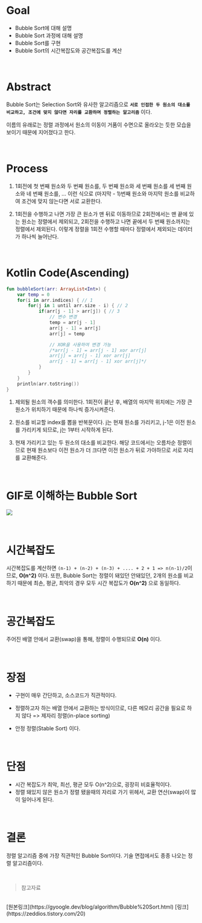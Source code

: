 # Goal
* Bubble Sort에 대해 설명
* Bubble Sort 과정에 대해 설명
* Bubble Sort를 구현
* Bubble Sort의 시간복잡도와 공간복잡도를 계산

<br/>

# Abstract
Bubble Sort는 Selection Sort와 유사한 알고리즘으로 __`서로 인접한 두 원소의 대소를 비교하고, 조건에 맞지 않다면 자리를 교환하며 정렬하는 알고리즘`__ 이다.

이름의 유래로는 정렬 과정에서 원소의 이동이 거품이 수면으로 올라오는 듯한 모습을 보이기 때문에 지어졌다고 한다.

<br/>

# Process
1. 1회전에 첫 번째 원소와 두 번째 원소를, 두 번째 원소와 세 번째 원소를 세 번째 원소와 네 번째 원소를, ... 이런 식으로 (마지막 - 1)번째 원소와 마지막 원소를 비교하여 조건에 맞지 않는다면 서로 교환한다.

2. 1회전을 수행하고 나면 가장 큰 원소가 맨 뒤로 이동하므로 2회전에서는 맨 끝에 있는 원소는 정렬에서 제외되고, 2회전을 수행하고 나면 끝에서 두 번째 원소까지는 정렬에서 제외된다. 이렇게 정렬을 1회전 수행할 때마다 정렬에서 제외되는 데이터가 하나씩 늘어난다.

<br/>

# Kotlin Code(Ascending)
``` kotlin
fun bubbleSort(arr: ArrayList<Int>) {
    var temp = 0
    for(i in arr.indices) { // 1
        for(j in 1 until arr.size - i) { // 2
            if(arr[j - 1] > arr[j]) { // 3
                // 변수 변경
                temp = arr[j - 1]
                arr[j - 1] = arr[j]
                arr[j] = temp

                // XOR을 사용하여 변경 가능
                /*arr[j - 1] = arr[j - 1] xor arr[j]
                arr[j] = arr[j - 1] xor arr[j]
                arr[j - 1] = arr[j - 1] xor arr[j]*/
            }
        }
    }
    println(arr.toString())
}
```

1. 제외될 원소의 객수를 의미한다. 1회전이 끝난 후, 배열의 마지막 위치에는 가장 큰 원소가 위치하기 때문에 하나씩 증가시켜준다.

2. 원소를 비교할 index를 뽑을 반복문이다. j는 현재 원소를 가리키고, j-1은 이전 원소를 가리키게 되므로, j는 1부터 시작하게 된다.

3. 현재 가리키고 있는 두 원소의 대소를 비교한다. 해당 코드에서는 오름차순 정렬이므로 현재 원소보다 이전 원소가 더 크다면 이전 원소가 뒤로 가야하므로 서로 자리를 교환해준다.

<br/>

# GIF로 이해하는 Bubble Sort
![](https://github.com/GimunLee/tech-refrigerator/raw/master/Algorithm/resources/bubble-sort-001.gif)

<br/>

# 시간복잡도
시간복잡도를 계산하면 `(n-1) + (n-2) + (n-3) + .... + 2 + 1 => n(n-1)/2`이므로, __O(n^2)__ 이다. 또한, Bubble Sort는 정렬이 돼있던 안돼있던, 2개의 원소를 비교하기 때문에 최손, 평균, 최악의 경우 모두 시간 복잡도가 __O(n^2)__ 으로 동일하다.

<br/>

# 공간복잡도
주어진 배열 안에서 교환(swap)을 통해, 정렬이 수행되므로 __O(n)__ 이다.

<br/>

# 장점
* 구현이 매우 간단하고, 소스코드가 직관적이다.

* 정렬하고자 하는 배열 안에서 교환하는 방식이므로, 다른 메모리 공간을 필요로 하지 않다 => 제자리 정렬(in-place sorting)

* 안정 정렬(Stable Sort) 이다.

<br/>

# 단점
* 시간 복잡도가 최악, 최선, 평균 모두 O(n^2)으로, 굉장히 비효율적이다.
* 정렬 돼있지 않은 원소가 정렬 됐을때의 자리로 가기 위헤서, 교환 연산(swap)이 많이 일어나게 된다.

<br/>

# 결론
정렬 알고리즘 중에 가장 직관적인 Bubble Sort이다. 기술 면접에서도 종종 나오는 정렬 알고리즘이다.

<br/>

> 참고자료
<br/>
[원본링크](https://gyoogle.dev/blog/algorithm/Bubble%20Sort.html)
[링크](https://zeddios.tistory.com/20)
